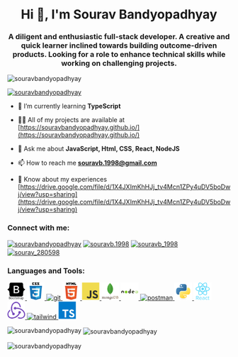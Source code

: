 <h1 align="center">Hi 👋, I'm Sourav Bandyopadhyay</h1>
<h3 align="center">A diligent and enthusiastic full-stack developer. A creative and quick learner inclined towards building outcome-driven products. Looking for a role to enhance technical skills while working on challenging projects.</h3>

<p align="left"> <img src="https://komarev.com/ghpvc/?username=souravbandyopadhyay&label=Profile%20views&color=0e82b4&style=flat-square" alt="souravbandyopadhyay" /> </p>

<p align="left"> <a href="https://github.com/ryo-ma/github-profile-trophy"><img src="https://github-profile-trophy.vercel.app/?username=souravbandyopadhyay" alt="souravbandyopadhyay" /></a> </p>

- 🌱 I’m currently learning **TypeScript**

- 👨‍💻 All of my projects are available at [https://souravbandyopadhyay.github.io/](https://souravbandyopadhyay.github.io/)

- 💬 Ask me about **JavaScript, Html, CSS, React, NodeJS**

- 📫 How to reach me **souravb.1998@gmail.com**

- 📄 Know about my experiences [https://drive.google.com/file/d/1X4JXImKhHJj_tv4Mcn1ZPy4uDV5boDwj/view?usp=sharing](https://drive.google.com/file/d/1X4JXImKhHJj_tv4Mcn1ZPy4uDV5boDwj/view?usp=sharing)

<h3 align="left">Connect with me:</h3>
<p align="left">
<a href="https://linkedin.com/in/souravbandyopadhyay" target="blank"><img align="center" src="https://raw.githubusercontent.com/rahuldkjain/github-profile-readme-generator/master/src/images/icons/Social/linked-in-alt.svg" alt="souravbandyopadhyay" height="30" width="40" /></a>
<a href="https://codesandbox.com/souravb.1998" target="blank"><img align="center" src="https://raw.githubusercontent.com/rahuldkjain/github-profile-readme-generator/master/src/images/icons/Social/codesandbox.svg" alt="souravb.1998" height="30" width="40" /></a>
<a href="https://www.hackerrank.com/souravb_1998" target="blank"><img align="center" src="https://raw.githubusercontent.com/rahuldkjain/github-profile-readme-generator/master/src/images/icons/Social/hackerrank.svg" alt="souravb_1998" height="30" width="40" /></a>
<a href="https://www.leetcode.com/sourav_280598" target="blank"><img align="center" src="https://raw.githubusercontent.com/rahuldkjain/github-profile-readme-generator/master/src/images/icons/Social/leet-code.svg" alt="sourav_280598" height="30" width="40" /></a>
</p>

<h3 align="left">Languages and Tools:</h3>
<p align="left"> <a href="https://getbootstrap.com" target="_blank" rel="noreferrer"> <img src="https://raw.githubusercontent.com/devicons/devicon/master/icons/bootstrap/bootstrap-plain-wordmark.svg" alt="bootstrap" width="40" height="40"/> </a> <a href="https://www.w3schools.com/css/" target="_blank" rel="noreferrer"> <img src="https://raw.githubusercontent.com/devicons/devicon/master/icons/css3/css3-original-wordmark.svg" alt="css3" width="40" height="40"/> </a> <a href="https://git-scm.com/" target="_blank" rel="noreferrer"> <img src="https://www.vectorlogo.zone/logos/git-scm/git-scm-icon.svg" alt="git" width="40" height="40"/> </a> <a href="https://www.w3.org/html/" target="_blank" rel="noreferrer"> <img src="https://raw.githubusercontent.com/devicons/devicon/master/icons/html5/html5-original-wordmark.svg" alt="html5" width="40" height="40"/> </a> <a href="https://developer.mozilla.org/en-US/docs/Web/JavaScript" target="_blank" rel="noreferrer"> <img src="https://raw.githubusercontent.com/devicons/devicon/master/icons/javascript/javascript-original.svg" alt="javascript" width="40" height="40"/> </a> <a href="https://www.mongodb.com/" target="_blank" rel="noreferrer"> <img src="https://raw.githubusercontent.com/devicons/devicon/master/icons/mongodb/mongodb-original-wordmark.svg" alt="mongodb" width="40" height="40"/> </a> <a href="https://nodejs.org" target="_blank" rel="noreferrer"> <img src="https://raw.githubusercontent.com/devicons/devicon/master/icons/nodejs/nodejs-original-wordmark.svg" alt="nodejs" width="40" height="40"/> </a> <a href="https://postman.com" target="_blank" rel="noreferrer"> <img src="https://www.vectorlogo.zone/logos/getpostman/getpostman-icon.svg" alt="postman" width="40" height="40"/> </a> <a href="https://www.python.org" target="_blank" rel="noreferrer"> <img src="https://raw.githubusercontent.com/devicons/devicon/master/icons/python/python-original.svg" alt="python" width="40" height="40"/> </a> <a href="https://reactjs.org/" target="_blank" rel="noreferrer"> <img src="https://raw.githubusercontent.com/devicons/devicon/master/icons/react/react-original-wordmark.svg" alt="react" width="40" height="40"/> </a> <a href="https://redux.js.org" target="_blank" rel="noreferrer"> <img src="https://raw.githubusercontent.com/devicons/devicon/master/icons/redux/redux-original.svg" alt="redux" width="40" height="40"/> </a> <a href="https://tailwindcss.com/" target="_blank" rel="noreferrer"> <img src="https://www.vectorlogo.zone/logos/tailwindcss/tailwindcss-icon.svg" alt="tailwind" width="40" height="40"/> </a> <a href="https://www.typescriptlang.org/" target="_blank" rel="noreferrer"> <img src="https://raw.githubusercontent.com/devicons/devicon/master/icons/typescript/typescript-original.svg" alt="typescript" width="40" height="40"/> </a> </p>

<p><img align="left" src="https://github-readme-stats.vercel.app/api/top-langs?username=souravbandyopadhyay&show_icons=true&theme=dark&locale=en&layout=compact" alt="souravbandyopadhyay" /></p>

<p>&nbsp;<img align="center" src="https://github-readme-stats.vercel.app/api?username=souravbandyopadhyay&show_icons=true&theme=dark&locale=en" alt="souravbandyopadhyay" /></p>

<p><img align="center" src="https://github-readme-streak-stats.herokuapp.com/?user=souravbandyopadhyay&theme=dark" alt="souravbandyopadhyay" /></p>
